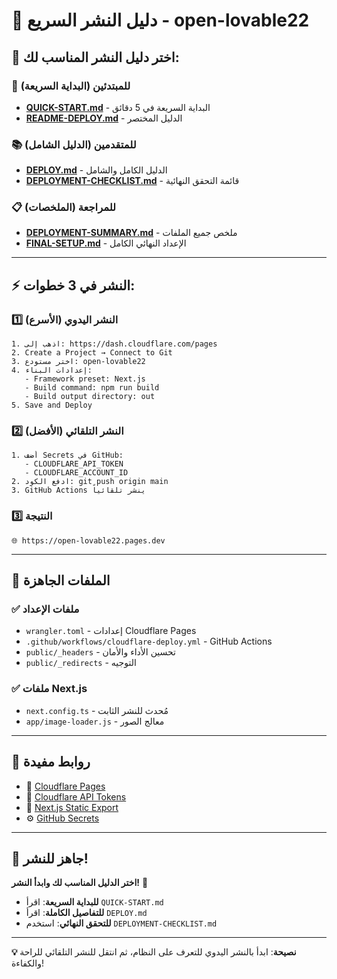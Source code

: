 # 🚀 دليل النشر السريع - open-lovable22

## 🎯 اختر دليل النشر المناسب لك:

### 📖 للمبتدئين (البداية السريعة)
- **[QUICK-START.md](QUICK-START.md)** - البداية السريعة في 5 دقائق
- **[README-DEPLOY.md](README-DEPLOY.md)** - الدليل المختصر

### 📚 للمتقدمين (الدليل الشامل)
- **[DEPLOY.md](DEPLOY.md)** - الدليل الكامل والشامل
- **[DEPLOYMENT-CHECKLIST.md](DEPLOYMENT-CHECKLIST.md)** - قائمة التحقق النهائية

### 📋 للمراجعة (الملخصات)
- **[DEPLOYMENT-SUMMARY.md](DEPLOYMENT-SUMMARY.md)** - ملخص جميع الملفات
- **[FINAL-SETUP.md](FINAL-SETUP.md)** - الإعداد النهائي الكامل

---

## ⚡ النشر في 3 خطوات:

### 1️⃣ النشر اليدوي (الأسرع)
```
1. اذهب إلى: https://dash.cloudflare.com/pages
2. Create a Project → Connect to Git
3. اختر مستودع: open-lovable22
4. إعدادات البناء:
   - Framework preset: Next.js
   - Build command: npm run build
   - Build output directory: out
5. Save and Deploy
```

### 2️⃣ النشر التلقائي (الأفضل)
```
1. أضف Secrets في GitHub:
   - CLOUDFLARE_API_TOKEN
   - CLOUDFLARE_ACCOUNT_ID
2. ادفع الكود: git push origin main
3. GitHub Actions ينشر تلقائياً
```

### 3️⃣ النتيجة
```
🌐 https://open-lovable22.pages.dev
```

---

## 📁 الملفات الجاهزة

### ✅ ملفات الإعداد
- `wrangler.toml` - إعدادات Cloudflare Pages
- `.github/workflows/cloudflare-deploy.yml` - GitHub Actions
- `public/_headers` - تحسين الأداء والأمان
- `public/_redirects` - التوجيه

### ✅ ملفات Next.js
- `next.config.ts` - مُحدث للنشر الثابت
- `app/image-loader.js` - معالج الصور

---

## 🔗 روابط مفيدة

- 🚀 [Cloudflare Pages](https://dash.cloudflare.com/pages)
- 🔑 [Cloudflare API Tokens](https://dash.cloudflare.com/profile/api-tokens)
- 📖 [Next.js Static Export](https://nextjs.org/docs/app/building-your-application/deploying/static-exports)
- ⚙️ [GitHub Secrets](https://github.com/username/open-lovable22/settings/secrets/actions)

---

## 🎉 جاهز للنشر!

**اختر الدليل المناسب لك وابدأ النشر!** 🚀

- **للبداية السريعة**: اقرأ `QUICK-START.md`
- **للتفاصيل الكاملة**: اقرأ `DEPLOY.md`
- **للتحقق النهائي**: استخدم `DEPLOYMENT-CHECKLIST.md`

---

**💡 نصيحة**: ابدأ بالنشر اليدوي للتعرف على النظام، ثم انتقل للنشر التلقائي للراحة والكفاءة!